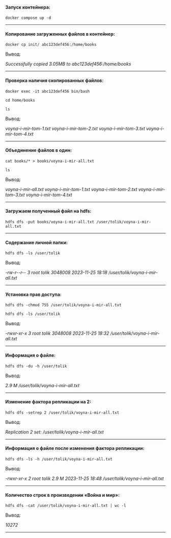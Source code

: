 #### Запуск контейнера:

`docker compose up -d`

---

#### Копирование загруженных файлов в контейнер:

`docker cp init/ abc123def456:/home/books`

Вывод: 

*Successfully copied 3.05MB to abc123def456:/home/books*

---

#### Проверка наличия скопированных файлов:

`docker exec -it abc123def456 bin/bash`

`cd home/books`

`ls`

Вывод:

*voyna-i-mir-tom-1.txt voyna-i-mir-tom-2.txt voyna-i-mir-tom-3.txt voyna-i-mir-tom-4.txt*

---

#### Объединение файлов в один:

`cat books/* > books/voyna-i-mir-all.txt`

`ls`

Вывод:

*voyna-i-mir-all.txt voyna-i-mir-tom-1.txt voyna-i-mir-tom-2.txt voyna-i-mir-tom-3.txt voyna-i-mir-tom-4.txt*

---

#### Загружаем полученный файл на hdfs:

`hdfs dfs -put books/voyna-i-mir-all.txt /user/tolik/voyna-i-mir-all.txt`

---

#### Содержание личной папки:

`hdfs dfs -ls /user/tolik`

Вывод:

*-rw-r--r-- 3 root tolik 3048008 2023-11-25 18:18 /user/tolik/voyna-i-mir-all.txt*

---

#### Установка прав доступа:

`hdfs dfs -chmod 755 /user/tolik/voyna-i-mir-all.txt`

`hdfs dfs -ls /user/tolik`

Вывод:

*-rwxr-xr-x 3 root tolik 3048008 2023-11-25 18:32 /user/tolik/voyna-i-mir-all.txt*

---

#### Информация о файле:

`hdfs dfs -du -h /user/tolik`

Вывод:

*2.9 M /user/tolik/voyna-i-mir-all.txt*

---

#### Изменение фактора репликации на 2:

`hdfs dfs -setrep 2 /user/tolik/voyna-i-mir-all.txt`

Вывод:

*Replication 2 set: /user/tolik/voyna-i-mir-all.txt*

---

#### Информация о файле после изменения фактора репликации:

`hdfs dfs -ls -h /user/tolik/voyna-i-mir-all.txt`

Вывод:

*-rwxr-xr-x 2 root tolik 2.9 M 2023-11-25 18:48 /user/tolik/voyna-i-mir-all.txt*

---

#### Количество строк в произведении «Война и мир»:

`hdfs dfs -cat /user/tolik/voyna-i-mir-all.txt | wc -l`

Вывод:

*10272*

---

